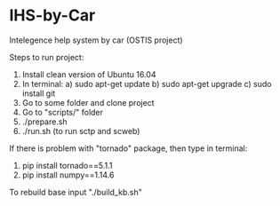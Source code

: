 # IHS-by-Car
Intelegence help system by car (OSTIS project)

Steps to run project:
1) Install clean version of Ubuntu 16.04
2) In terminal:
  a) sudo apt-get update
  b) sudo apt-get upgrade
  c) sudo install git
3) Go to some folder and clone project
4) Go to "scripts/" folder
5) ./prepare.sh
6) ./run.sh (to run sctp and scweb)

If there is problem with "tornado" package, then type in terminal:
1) pip install tornado==5.1.1
2) pip install numpy==1.14.6

To rebuild base input "./build_kb.sh"
